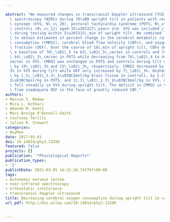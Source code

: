 ---
abstract: "We measured changes in transcranial Doppler ultrasound (TCD) and near infrared\
  \ spectroscopy (NIRS) during 70\xB0 upright tilt in patients with recurrent vasovagal\
  \ syncope (VVS, N\_=\_20), postural tachycardia syndrome (POTS, N\_=\_20), and healthy\
  \ controls (N\_=\_12) aged 15\u201327\_years old. VVS was included if they fainted\
  \ during testing within 5\u201315\_min of upright tilt. We combined TCD and NIRS\
  \ to obtain estimates of percent change in the cerebral metabolic rate of oxygen\
  \ consumption (CMRO2), cerebral blood flow velocity (CBFv), and oxygen extraction\
  \ fraction (OEF). Over the course of 10\_min of upright tilt, CBFv decreased from\
  \ a baseline of 70\_\xB1\_5 to 63\_\xB1\_5\_cm/sec in controls and 74\_\xB1\_3 to\
  \ 64\_\xB1\_3\_cm/sec in POTS while decreasing from 74\_\xB1\_4 to 44\_\xB1\_3\_\
  cm/sec in VVS. CMRO2 was unchanged in POTS and controls during tilt while OEF increased\
  \ by 19\_\xB1\_3% and 15\_\xB1\_3%, respectively. CMRO2 decreased by 31\_\xB1\_\
  3% in VVS during tilt while OEF only increased by 7\_\xB1\_3%. Oxyhemoglobin decreased\
  \ by 1.1\_\xB1\_1.3\_$\u03BC$mol/kg brain tissue in controls, by 1.1\_\xB1\_1.3\_\
  $\u03BC$mol/kg in POTS, and 11.1\_\xB1\_1.3\_$\u03BC$mol/kg in VVS. CBFv and CMRO2\
  \ fell steadily in VVS during upright tilt. The deficit in CMRO2 in VVS results\
  \ from inadequate OEF in the face of greatly reduced CBF."
authors:
- Marvin S. Medow
- Mira L. Kothari
- Amanda M. Goetz
- Mary Breige O'Donnell-Smith
- Courtney Terilli
- Julian M. Stewart
categories:
- OxyMon
date: 2017-05-01
doi: 10.14814/phy2.13286
featured: false
projects: []
publication: '*Physiological Reports*'
publication_types:
- '2'
publishDate: 2021-03-05 16:32:20.747767+00:00
tags:
- Autonomic nervous system
- near-infrared spectroscopy
- orthostatic intolerance
- transcranial doppler ultrasound
title: Decreasing cerebral oxygen consumption during upright tilt in vasovagal syncope
url_pdf: http://doi.wiley.com/10.14814/phy2.13286

---

